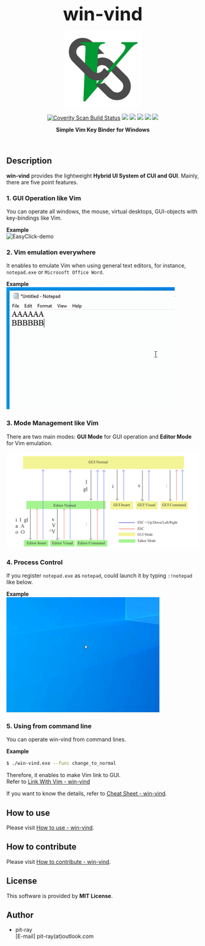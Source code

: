 <p align="center"><font size="100"><b>win-vind</b></font></p>    

<p align="center">
  <img src="https://github.com/pit-ray/pit-ray.github.io/blob/master/win-vind/imgs/win-vind-icon.png?raw=true" width="200" height="200" />
</p>  

<p align="center">  
  <a href="https://scan.coverity.com/projects/pit-ray-win-vind"><img alt="Coverity Scan Build Status" src="https://scan.coverity.com/projects/22417/badge.svg"/></a>  
  <a href="https://www.codacy.com/gh/pit-ray/win-vind/dashboard?utm_source=github.com&amp;utm_medium=referral&amp;utm_content=pit-ray/win-vind&amp;utm_campaign=Badge_Grade"><img src="https://app.codacy.com/project/badge/Grade/8f2e6f2826904efd82019f5888574327" /></a>  
  <a href="https://github.com/pit-ray/win-vind/blob/master/LICENSE.txt" target="_blank"><img src="http://img.shields.io/badge/license-MIT-blue.svg?style=flat" /></a> 
  <a href="https://pit-ray.github.io/win-vind/" target="_blank"><img src="https://img.shields.io/badge/docs-doxygen-blue.svg" /></a> 
  <a href="https://github.com/pit-ray/win-vind/releases/latest"><img src="https://img.shields.io/github/v/release/pit-ray/win-vind" /></a>
  <a href="https://pit-ray.github.io/win-vind/downloads/" ><img src="https://img.shields.io/github/downloads/pit-ray/win-vind/total" /></a>
<p align="center"><b>Simple Vim Key Binder for Windows</b></p>  
<br>  

## Description
**win-vind** provides the lightweight **Hybrid UI System of CUI and GUI**. Mainly, there are five point features.  

### 1. GUI Operation like Vim  
You can operate all windows, the mouse, virtual desktops, GUI-objects with key-bindings like Vim.  

**Example**  
<img src="https://github.com/pit-ray/pit-ray.github.io/blob/master/win-vind/imgs/EasyClickDemo.gif?raw=true" title="EasyClick-demo" width=700>

### 2. Vim emulation everywhere  
It enables to emulate Vim when using general text editors, for instance, `notepad.exe` or `Microsoft Office Word`.  

**Example**  
<img src="https://github.com/pit-ray/pit-ray.github.io/blob/master/win-vind/imgs/edi-mode-demo.gif?raw=true" />

### 3. Mode Management like Vim  
There are two main modes: **GUI Mode** for GUI operation and **Editor Mode** for Vim emulation.  

<img src="https://github.com/pit-ray/pit-ray.github.io/blob/master/win-vind/imgs/mode_overview_2.jpg?raw=true" width=700 />  

### 4. Process Control  
If you register `notepad.exe` as `notepad`, could launch it by typing `:!notepad` like below.  

**Example**  
<img src="https://github.com/pit-ray/pit-ray.github.io/blob/master/win-vind/imgs/cmd-demo.gif?raw=true" width=400 title="cmd-demo">  

### 5. Using from command line
You can operate win-vind from command lines.  

**Example**  
```bash
$ ./win-vind.exe --func change_to_normal
```
Therefore, it enables to make Vim link to GUI.  
Refer to <a href="https://pit-ray.github.io/win-vind/cheat_sheet/link_with_vim/">Link With Vim - win-vind</a>  

If you want to know the details, refer to <a href="https://pit-ray.github.io/win-vind/cheat_sheet/">Cheat Sheet - win-vind</a>.  

## How to use
Please visit <a href="https://pit-ray.github.io/win-vind/how_to_use/">How to use - win-vind</a>.  

## How to contribute
Please visit <a href="https://pit-ray.github.io/win-vind/how_to_contribute/">How to contribute - win-vind</a>.  

<!--
## Latest Log
It has differences from the latest release.
`release` is the so-called stable version.

### Fix

### Change

### New
#### General

#### Options

#### Functions

### Bugs

## ToDo

-->  

## License  
This software is provided by **MIT License**.  

## Author
- pit-ray  
[E-mail] pit-ray(at)outlook.com
